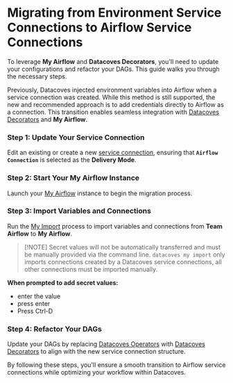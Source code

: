 # Migrating from Environment Service Connections to Airflow Service Connections

To leverage **My Airflow** and **Datacoves Decorators**, you'll need to update your configurations and refactor your DAGs. This guide walks you through the necessary steps.

Previously, Datacoves injected environment variables into Airflow when a service connection was created. While this method is still supported, the new and recommended approach is to add credentials directly to Airflow as a connection. This transition enables seamless integration with [Datacoves Decorators](/reference/airflow/datacoves-decorators.md) and **My Airflow**.


### Step 1: Update Your Service Connection

Edit an existing or create a new [service connection](/how-tos/datacoves/how_to_service_connections.md), ensuring that **`Airflow Connection`** is selected as the **Delivery Mode**.

### Step 2: Start Your My Airflow Instance

Launch your [My Airflow](/how-tos/my_airflow/start-my-airflow.md) instance to begin the migration process.

### Step 3: Import Variables and Connections

Run the [My Import](/how-tos/my_airflow/my-import.md) process to import variables and connections from **Team Airflow** to **My Airflow**. 

>[!NOTE] Secret values will not be automatically transferred and must be manually provided via the command line. `datacoves my import` only imports connections created by a Datacoves service connections, all other connections must be imported manually.

**When prompted to add secret values:**

- enter the value
- press enter
- Press Ctrl-D

### Step 4: Refactor Your DAGs

Update your DAGs by replacing [Datacoves Operators](/reference/airflow/datacoves-operator.md) with [Datacoves Decorators](/reference/airflow/datacoves-decorators.md) to align with the new service connection structure. 

By following these steps, you'll ensure a smooth transition to Airflow service connections while optimizing your workflow within Datacoves.
